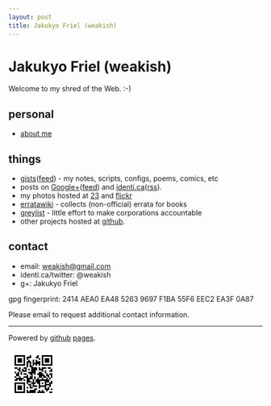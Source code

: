 ```yaml
---
layout: post
title: Jakukyo Friel (weakish)
---
```


Jakukyo Friel (weakish)
=======================

Welcome to my shred of the Web. :-)

personal
--------

* [about me][]

[about me]: http://about.me/weakish (about me)

things
------

* [gists][]([feed][gist-feed]) - my notes, scripts, configs, poems, comics, etc
* posts on [Google+][gplus-posts]([feed][gplus-feed]) and [identi.ca][]([rss][pump2rss]).
* my photos hosted at [23][] and [flickr][]
* [erratawiki][] - collects (non-official) errata for books
* [greylist][] - little effort to make corporations accountable
* other projects hosted at [github][].

[gists]: http://gist.github.com/weakish
[gist-feed]: http://gist.github.com/weakish.atom
[erratawiki]: https://github.com/weakish/errata/wiki
[greylist]: https://github.com/weakish/greylist/wiki
[gplus-posts]: https://plus.google.com/107331692444266690632/posts
[gplus-feed]: http://gplusrss.com/rss/feed/ea57ff853aa87c2f3078f17958b0fc3c4fa6748a9eeaf (powered by gplusrss)
[github]: https://github.com/weakish/
[23]: http://www.23hq.com/weakish/album/list/
[flickr]: http://www.flickr.com/photos/weakish/sets/
[identi.ca]: https://identi.ca/weakish/
[pump2rss]: https://pump2rss.com/feed/weakish@identi.ca.atom

contact
-------

* email: <weakish@gmail.com>
* identi.ca/twitter: @weakish
* g+: Jakukyo Friel

gpg fingerprint: 2414 AEA0 EA48 5263 9697  F1BA 55F6 EEC2 EA3F 0A87

Please email to request additional contact information.


----

Powered by [github][] [pages][].

[github]: https://github.com/weakish/weakish.github.com
[pages]: http://pages.github.com

![QR-code of this page](qr.png)
